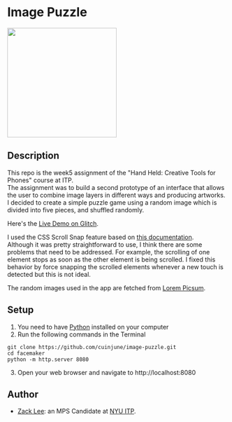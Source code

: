 # Image Puzzle
<img src="screenshot.jpg" width="250"/>

## Description

This repo is the week5 assignment of the "Hand Held: Creative Tools for Phones" course at ITP.  
The assignment was to build a second prototype of an interface that allows the user to combine image layers in different ways and producing artworks.  
I decided to create a simple puzzle game using a random image which is divided into five pieces, and shuffled randomly.

Here's the [Live Demo on Glitch](https://cuinjune-image-puzzle.glitch.me/).

I used the CSS Scroll Snap feature based on [this documentation](https://developers.google.com/web/updates/2018/07/css-scroll-snap).  
Although it was pretty straightforward to use, I think there are some problems that need to be addressed. For example, the scrolling of one element stops as soon as the other element is being scrolled. I fixed this behavior by force snapping the scrolled elements whenever a new touch is detected but this is not ideal.

The random images used in the app are fetched from [Lorem Picsum](https://picsum.photos/).

## Setup

1. You need to have [Python](https://realpython.com/installing-python/) installed on your computer
2. Run the following commands in the Terminal
```
git clone https://github.com/cuinjune/image-puzzle.git
cd facemaker
python -m http.server 8080
```
3. Open your web browser and navigate to http://localhost:8080

## Author
* [Zack Lee](https://www.cuinjune.com/about): an MPS Candidate at [NYU ITP](https://itp.nyu.edu).
